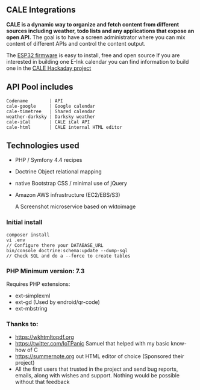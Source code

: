 ## CALE Integrations

**CALE is a dynamic way to organize and fetch content from different sources including weather, todo lists and any applications that expose an open API.**
The goal is to have a screen administrator where you can mix content of different APIs and control the content output. 

The [ESP32 firmware](https://github.com/martinberlin/eink-calendar/tree/cale) is easy to install, free and open source
If you are interested in building one E-Ink calendar you can find information to build one in the
[CALE Hackaday project](https://hackaday.io/project/169086)

## API Pool includes

    Codename        | API
    cale-google     | Google calendar
    cale-timetree   | Shared calendar
    weather-darksky | Darksky weather
    cale-iCal       | CALE iCal API
    cale-html       | CALE internal HTML editor
    

## Technologies used

- PHP / Symfony 4.4 recipes 
- Doctrine Object relational mapping
- native Bootstrap CSS / minimal use of jQuery 
- Amazon AWS infrastructure (EC2/EBS/S3)


     A Screenshot microservice based on wk<html>toimage

### Initial install 

    composer install 
    vi .env
    // Configure there your DATABASE_URL
    bin/console doctrine:schema:update --dump-sql
    // Check SQL and do a --force to create tables
    
### PHP Minimum version: 7.3

Requires PHP extensions:

- ext-simplexml
- ext-gd (Used by endroid/qr-code)
- ext-mbstring
    
### Thanks to:

- https://wkhtmltopdf.org
- https://twitter.com/IoTPanic Samuel that helped with my basic know-how of C
- https://summernote.org out HTML editor of choice (Sponsored their project)
- All the first users that trusted in the project and send bug reports, emails, along with wishes and support. 
Nothing would be possible without that feedback 
